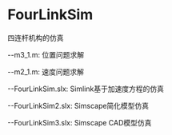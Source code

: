 # FourLinkSim

四连杆机构的仿真

--m3_1.m: 位置问题求解

--m2_1.m: 速度问题求解

--FourLinkSim.slx: Simlink基于加速度方程的仿真

--FourLinkSim2.slx: Simscape简化模型仿真

--FourLinkSim3.slx: Simscape CAD模型仿真
